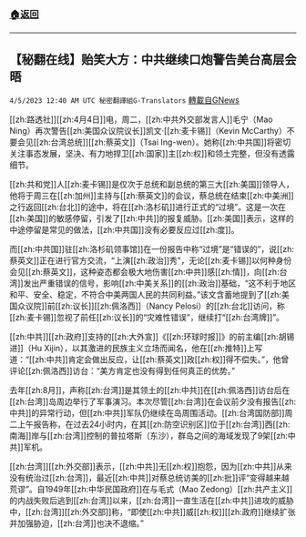 ###  [:house:返回](README.md)
---


## 【秘翻在线】贻笑大方：中共继续口炮警告美台高层会晤
`4/5/2023 12:40 AM UTC 秘密翻譯組G-Translators` [轉載自GNews](https://gnews.org/articles/1072037)

         

[[zh:路透社]][[zh:4月4日]]电，周二，[[zh:中共外交部发言人]]毛宁（Mao Ning）再次警告[[zh:美国众议院议长]]凯文·[[zh:麦卡锡]]（Kevin McCarthy）不要会见[[zh:台湾总统]][[zh:蔡英文]]（Tsai Ing-wen）。她称[[zh:中共国]]将密切关注事态发展，坚决、有力地捍卫[[zh:国家]]主[[zh:权]]和领土完整，但没有透露细节。

[[zh:共和党]]人[[zh:麦卡锡]]是仅次于总统和副总统的第三大[[zh:美国]]领导人，他将于周三在[[zh:加州]]主持与[[zh:蔡英文]]的会议，蔡总统在结束[[zh:中美洲]]之行返回[[zh:台北]]的途中，将在[[zh:洛杉矶]]进行正式的“过境”。这是一次在[[zh:美国]]的敏感停留，引发了[[zh:中共]]的报复威胁。[[zh:美国]]表示，这样的中途停留是常见的做法，[[zh:中共国]]没有必要反应过[[zh:度]]。

而[[zh:中共国]]驻[[zh:洛杉矶领事馆]]在一份报告中称“过境”是“错误的”，说[[zh:蔡英文]]正在进行官方交流，“上演[[zh:政治]]秀”，无论[[zh:麦卡锡]]以何种身份会见[[zh:蔡英文]]，这种姿态都会极大地伤害[[zh:中共]]感[[zh:情]]，向[[zh:台湾]]发出严重错误的信号，影响[[zh:中美关系]]的[[zh:政治]]基础，“这不利于地区和平、安全、稳定，不符合中美两国人民的共同利益。”该文含蓄地提到了[[zh:美国众议院]]前[[zh:议长]][[zh:佩洛西]]（Nancy Pelosi）的[[zh:台北]]访问，称[[zh:麦卡锡]]忽视了前任[[zh:议长]]的“灾难性错误”，继续打“[[zh:台湾牌]]”。

[[zh:中共]][[zh:政府]]支持的[[zh:大外宣]]《[[zh:环球时报]]》的前主编[[zh:胡锡进]]（Hu Xijin），以其激进的民族主义立场而闻名，他在[[zh:推特]]上写道：“[[zh:中共]]肯定会做出反应，让[[zh:蔡英文]]政[[zh:权]]得不偿失。”，他曾评论[[zh:佩洛西]]访台：“美方肯定也没有得到任何真正的优势。”

去年[[zh:8月]]，声称[[zh:台湾]]是其领土的[[zh:中共]]在[[zh:佩洛西]]访台后在[[zh:台湾]]岛周边举行了军事演习。本次尽管[[zh:台湾]]在会议前夕没有报告[[zh:中共]]的异常行动，但[[zh:中共]]军队仍继续在岛周围活动。[[zh:台湾国防部]]周二上午报告称，在过去24小时内，在其[[zh:防空识别区]]位于[[zh:台湾]]西[[zh:南海]]岸与[[zh:台湾]]控制的普拉塔斯（东沙），群岛之间的海域发现了9架[[zh:中共]]军机。

[[zh:台湾]][[zh:外交部]]表示，[[zh:中共]]无[[zh:权]]抱怨，因为[[zh:中共]]从来没有统治过[[zh:台湾]]，最近[[zh:中共]]对蔡总统访美的[[zh:批]]评“变得越来越荒谬”。自1949年[[zh:中华民国政府]]在与毛式（Mao Zedong）[[zh:共产主义]]的内战失败后逃到[[zh:台湾]]以来，[[zh:台湾]]一直生活在[[zh:中共]]进攻的威胁中，[[zh:台湾]][[zh:外交部]]称，“即使[[zh:中共]]威[[zh:权]][[zh:政府]]继续扩张并加强胁迫，[[zh:台湾]]也决不退缩。”
